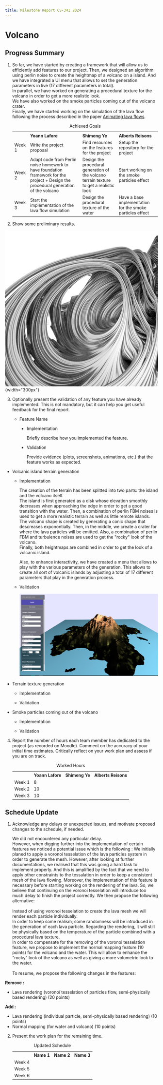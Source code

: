 ```yaml
---
title: Milestone Report CS-341 2024
---
```


# Volcano


## Progress Summary

1. So far, we have started by creating a framework that will allow us to efficiently add features to our project. Then, we designed an algorithm using perlin noise to create the heightmap of a volcano on a island. And we have integrated a UI menu that allows to set the generation parameters in live (17 different parameters in total). \
In parallel, we have worked on generating a procedural texture for the volcano in order to get a more realistic look. \
We have also worked on the smoke particles coming out of the volcano crater. \
Finally, we have started working on the simulation of the lava flow following the process described in the paper [Animating lava flows](http://www-evasion.imag.fr/Publications/1999/SACNG99/gi99.pdf).


	<table>
		<caption>Achieved Goals</caption>
		<tr>
			<th></th>
			<th>Yoann Lafore</th>
			<th>Shimeng Ye</th>
			<th>Alberts Reisons</th>
		</tr>
		<tr>
			<td>Week 1</td>
			<td>Write the project proposal</td>
			<td>Find resources on the features for the project</td>
			<td>Setup the repository for the project</td>
		</tr>
		<tr>
			<td>Week 2</td>
			<td>Adapt code from Perlin noise homework to have foundation framework for the project + Design the procedural generation of the volcano</td>
			<td>Design the procedural generation of the volcano terrain texture to get a realistic look</td>
			<td>Start working on the smoke particles effect</td>
		</tr>
		<tr>
			<td>Week 3</td>
			<td>Start the implementation of the lava flow simulation</td>
			<td>Design the procedural texture of the water</td>
			<td>Have a base implementation for the smoke particles effect</td>
		</tr>
	</table>

2. Show some preliminary results.

![An image showing your progress](images/demo.jpg){width="300px"}

3. Optionally present the validation of any feature you have already implemented. This is not mandatory, but it can help you get useful feedback for the final report.

	- Feature Name

		- Implementation

			Briefly describe how you implemented the feature.

		- Validation

			Provide evidence (plots, screenshots, animations, etc.) that the feature works as expected.


  - Volcanic island terrain generation
    
    - Implementation

      The creation of the terrain has been splitted into two parts: the island and the volcano itself. \
      The island is first generated as a disk whose elevation smoothly decreases when approaching the edge in order to get a good transition with the water. Then, a combination of perlin FBM noises is used to get a more realistic terrain as well as little remote islands. \
      The volcano shape is created by generating a conic shape that descreases exponontially. Then, in the middle, we create a crater for where the lava particles will be emitted. Also, a combination of perlin FBM and turbulence noises are used to get the "rocky" look of the volcano. \
      Finally, both heightmaps are combined in order to get the look of a volcanic island.

      Also, to enhance interactivity, we have created a menu that allows to play with the various parameters of the generation. This allows to create all sort of volcanic islands by adjusting a total of 17 different parameters that play in the generation process.

    - Validation

      <img src="images/terrain_generation_val.png" width=700>


  - Terrain texture generation

    - Implementation

    - Validation


  - Smoke particles coming out of the volcano

    - Implementation

    - Validation


4. Report the number of hours each team member has dedicated to the project (as recorded on Moodle). Comment on the accuracy of your initial time estimates. Critically reflect on your work plan and assess if you are on track.

	<table>
		<caption>Worked Hours</caption>
		<tr>
			<th></th>
			<th>Yoann Lafore</th>
			<th>Shimeng Ye</th>
			<th>Alberts Reisons</th>
		</tr>
		<tr>
			<td>Week 1</td>
			<td>8</td>
			<td></td>
			<td></td>
		</tr>
		<tr>
			<td>Week 2</td>
			<td>10</td>
			<td></td>
			<td></td>
		</tr>
		<tr>
			<td>Week 3</td>
			<td>10</td>
			<td></td>
			<td></td>
		</tr>
	</table>

## Schedule Update

1. Acknowledge any delays or unexpected issues, and motivate proposed changes to the schedule, if needed.

	We did not encountered any particular delay. \
  However, when digging further into the implementation of certain features we noticed a potential issue which is the following :
  We initially planed to apply a voronoi tesselation of the lava particles system in order to generate the mesh. However, after looking at further documentations, we realised that this was going a hard task to implement properly. And this is amplified by the fact that we need to apply other constraints to the tessalation in order to keep a consistent mesh of the lava flowing.
  Moreover, the implementation of this feature is necessary before starting working on the rendering of the lava.
  So, we believe that continuing on the voronoi tesselation will introduce too much delay to finish the project correctly.
  We then propose the following alternative:\
  \
  Instead of using voronoi tesselation to create the lava mesh we will render each particle individually. \
  In order to keep some realism, some randomness will be introduced in the generation of each lava particle. Regarding the rendering, it will still be physically based on the temperature of the particle combined with a procedural lava texture. \
  In order to compensate for the removing of the voronoi tesselation feature, we propose to implement the normal mapping feature (10 points) for the volcano and the water. This will allow to enhance the "rocky" look of the volcano as well as giving a more volumetric look to the water. \
  \
  To resume, we propose the following changes in the features:
  
  **Remove :**

  - Lava rendering (voronoï tesselation of particles flow, semi-physically based rendering)	(20 points)
   
  **Add :**

  - Lava rendering (individual particle, semi-physically based rendering) (10 points)
  - Normal mapping (for water and volcano) (10 points)




2. Present the work plan for the remaining time.

	<table>
		<caption>Updated Schedule</caption>
		<tr>
			<th></th>
			<th>Name 1</th>
			<th>Name 2</th>
			<th>Name 3</th>
		</tr>
		<tr>
			<td>Week 4</td>
			<td></td>
			<td></td>
			<td></td>
		</tr>
		<tr>
			<td>Week 5</td>
			<td></td>
			<td></td>
			<td></td>
		</tr>
		<tr>
			<td>Week 6</td>
			<td></td>
			<td></td>
			<td></td>
		</tr>
	</table>